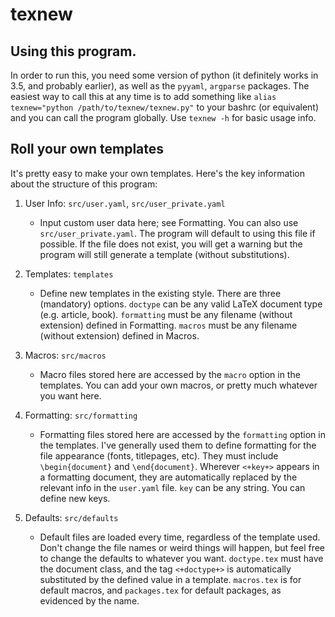 # texnew

## Using this program.
In order to run this, you need some version of python (it definitely works in 3.5, and probably earlier), as well as the `pyyaml`, `argparse` packages. The easiest way to call this at any time is to add something like `alias texnew="python /path/to/texnew/texnew.py"` to your bashrc (or equivalent) and you can call the program globally. Use `texnew -h` for basic usage info.

## Roll your own templates
It's pretty easy to make your own templates. Here's the key information about the structure of this program:
1. User Info: `src/user.yaml`, `src/user_private.yaml`
    - Input custom user data here; see Formatting. You can also use `src/user_private.yaml`. The program will default to using this file if possible. If the file does not exist, you will get a warning but the program will still generate a template (without substitutions).

2. Templates: `templates`
    - Define new templates in the existing style. There are three (mandatory) options. `doctype` can be any valid LaTeX document type (e.g. article, book). `formatting` must be any filename (without extension) defined in Formatting. `macros` must be any filename (without extension) defined in Macros.

2. Macros: `src/macros`
    - Macro files stored here are accessed by the `macro` option in the templates. You can add your own macros, or pretty much whatever you want here.

3. Formatting: `src/formatting`
    - Formatting files stored here are accessed by the `formatting` option in the templates. I've generally used them to define formatting for the file appearance (fonts, titlepages, etc). They must include `\begin{document}` and `\end{document}`. Wherever `<+key+>` appears in a formatting document, they are automatically replaced by the relevant info in the `user.yaml` file. `key` can be any string. You can define new keys.

4. Defaults: `src/defaults`
    - Default files are loaded every time, regardless of the template used. Don't change the file names or weird things will happen, but feel free to change the defaults to whatever you want. `doctype.tex` must have the document class, and the tag `<+doctype+>` is automatically substituted by the defined value in a template. `macros.tex` is for default macros, and `packages.tex` for default packages, as evidenced by the name.
